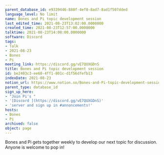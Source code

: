 ```yaml
---
parent_database_id: e9339446-880f-4ef0-8ad7-8ad1f507dded
language_level: No limit
name: Bones and Pi topic development session
last_edited_time: 2021-08-23T13:02:00.0000000
created_time: 2021-08-23T12:57:00.0000000
talktime: 2021-08-23T14:00:00.0000000
software: Discord
tags:
- Talk
- 2021-08-23
- Bones
- Pi
meeting_link: https://discord.gg/vE7QUXGDnS
title: Bones and Pi topic development session
id: be2403c3-ee60-4ff1-801c-d1f56dfefb13
indexDate: 2021-08-23
notion_url: https://www.notion.so/Bones-and-Pi-topic-development-session-be2403c3ee604ff1801cd1f56dfefb13
parent_type: database_id
sign_up_here:
- "Join Pi's "
- '[Discord ](https://discord.gg/vE7QUXGDnS)'
- 'server and sign up in #annoncements!'
hosts:
- Bones
- Pi
archived: false
object: page
---
```


Bones and Pi gets together weekly to develop our next topic for discussion.
Anyone is welcome to pop in!










